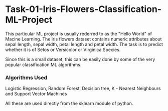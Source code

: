 # Task-01-Iris-Flowers-Classification-ML-Project

This particular ML project is usually rederred to as the "Hello World" of Macine Learning. The iris flowers dataset contains numeric attributes about sepal length, sepal width, petal length and petal width. The task is to predict whether it is of Setos or Versicolor or Virginica Species.

Since this is a small dataset, this can be easily done by some of the very popular classification ML algorithms.

### Algorithms Used

Logistic Regression, Random Forest, Decision tree, K - Nearest Neighbours and Support Vector Machines

All these are used directly from the sklearn module of python.
